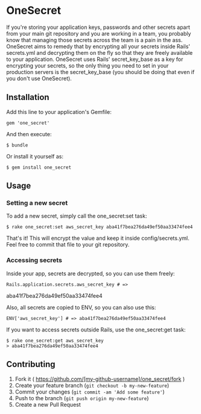 # OneSecret

If you're storing your application keys, passwords and other secrets apart
from your main git repository and you are working in a team, you
probably know that managing those secrets across the team is a pain in
the ass.
OneSecret aims to remedy that by encrypting all your secrets
inside Rails' secrets.yml and decrypting them on the fly so that they are freely
available to your application.
OneSecret uses Rails' secret_key_base as a key for encrypting your
secrets, so the only thing you need to set in your production servers is the secret_key_base (you should be doing that even if you don't use OneSecret).

## Installation

Add this line to your application's Gemfile:

    gem 'one_secret'

And then execute:

    $ bundle

Or install it yourself as:

    $ gem install one_secret

## Usage

### Setting a new secret

To add a new secret, simply call the one_secret:set task:

    $ rake one_secret:set aws_secret_key aba41f7bea276da49ef50aa33474fee4

That's it! This will encrypt the value and keep it inside
config/secrets.yml. Feel free to commit that file to your git
repository.

### Accessing secrets

Inside your app, secrets are decrypted, so you can use them freely:

    Rails.application.secrets.aws_secret_key # =>
aba41f7bea276da49ef50aa33474fee4

Also, all secrets are copied to ENV, so you can also use this:

    ENV['aws_secret_key'] # => aba41f7bea276da49ef50aa33474fee4

If you want to access secrets outside Rails, use the one_secret:get
task:

    $ rake one_secret:get aws_secret_key
    > aba41f7bea276da49ef50aa33474fee4

## Contributing

1. Fork it ( https://github.com/[my-github-username]/one_secret/fork )
2. Create your feature branch (`git checkout -b my-new-feature`)
3. Commit your changes (`git commit -am 'Add some feature'`)
4. Push to the branch (`git push origin my-new-feature`)
5. Create a new Pull Request
